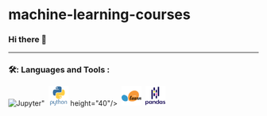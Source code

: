 # machine-learning-courses

### Hi there 👋

<!--This repository contains completed machine learning courses within mlcourse.ai from ODS community
https://mlcourse.ai/book/index.html


Here are some main topics from course:

- 🔭 topic4: 
“Ordinary Least Squares”;

“Logistic Regression”;

“Regularization”;

“Pros and Cons of Linear Models”;

“Validation and learning curves”;

- 🌱 topic5:
“Bagging”;

“Random Forest”;

“Feature Importance”;

- 👯 topic6:
"Feature Engineering and Feature Selection";

- 🤔 topic7:
"Unsupervised Learning: Principal Component Analysis and Clustering";

- 💬 topic8:
"Stochastic Gradient Descent";

"Vowpal Wabbit";

- 📫 topic9:
“Time series analysis in Python”;

“Predicting future with Facebook Prophet”;

- 😄 topic10:
"fundamental ideas behind gradient boosting";

"major implementations: Xgboost, LightGBM, and CatBoost";

- ⚡ Fun fact: ...
-->

- - -

### 🛠️: Languages and Tools :
<div>
  <img src="[[https://github.com/devicons/devicon/blob/master/icons/c/c-original.svg(https://github.com/devicons/devicon/blob/master/icons/jupyter/jupyter-original-wordmark.svg)" title="jupyter" alt=Jupyter" width="40" height="40"/>&nbsp;
  <img src="https://github.com/devicons/devicon/blob/master/icons/python/python-original-wordmark.svg" title="Python" alt="Python" width="40" height="40"/>&nbsp;height="40"/>&nbsp;
  <img src="https://github.com/devicons/devicon/blob/master/icons/scikitlearn/scikitlearn-original.svg" title="Scikitlearn" **alt="Scikitlearn" width="40" height="40"/>&nbsp;
  <img src="https://github.com/devicons/devicon/blob/master/icons/pandas/pandas-original-wordmark.svg" title="Pandas" **alt="Pandas" width="40" height="40"/>&nbsp;
</div>
  
